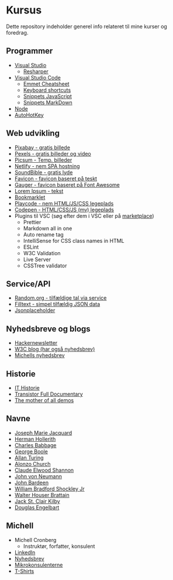 # Kursus

Dette repository indeholder generel info relateret til mine kurser og foredrag.

## Programmer

- [Visual Studio](https://visualstudio.microsoft.com/vs/) 
  - [Resharper](https://www.jetbrains.com/resharper/)
- [Visual Studio Code](https://code.visualstudio.com/)
  - [Emmet Cheatsheet](https://docs.emmet.io/cheatsheet-a5.pdf)
  - [Keyboard shortcuts](https://github.com/devcronberg/kursus/blob/master/vsc/keyboard.md)
  - [Snippets JavaScript](https://github.com/devcronberg/kursus/blob/master/vsc/snippetsjs.md)
  - [Snippets MarkDown](https://github.com/devcronberg/kursus/blob/master/vsc/snippetsmd.md)
- [Node](https://nodejs.org/en/)
- [AutoHotKey](https://www.autohotkey.com/)

## Web udvikling
- [Pixabay - gratis billede](https://pixabay.com/)
- [Pexels - gratis billeder og video](https://www.pexels.com/)
- [Picsum - Temp. billeder](https://picsum.photos/)
- [Netlify - nem SPA hostning](https://www.netlify.com/)
- [SoundBible - gratis lyde](http://soundbible.com/)
- [Favicon - favicon baseret på teskt](https://favicon.io/favicon-generator/)
- [Gauger - favicon baseret på Font Awesome](https://gauger.io/fonticon/)
- [Lorem Ipsum - tekst](https://www.lipsum.com/)
- [Bookmarklet](http://caiorss.github.io/bookmarklets.html)
- [Playcode - nem HTML/JS/CSS legeplads](https://playcode.io/)
- [Codepen - HTML/CSS/JS (mv) legeplads](https://codepen.io/)
- Plugins til VSC (søg efter dem i VSC eller på [marketplace](https://marketplace.visualstudio.com/search?target=VSCode&sortBy=Installs))
  - Prettier
  - Markdown all in one
  - Auto rename tag
  - IntelliSense for CSS class names in HTML
  - ESLint
  - W3C Validation
  - Live Server
  - CSSTree validator
  


## Service/API
- [Random.org - tilfældige tal via service](https://www.random.org/integers/?num=1&min=1&max=6&col=1&base=10&format=plain&rnd=new)
- [Filltext - simpel tilfældig JSON data](http://www.filltext.com/)
- [Jsonplaceholder](https://jsonplaceholder.typicode.com/)

## Nyhedsbreve og blogs
- [Hackernewsletter](https://hackernewsletter.com/)
- [W3C blog (har også nyhedsbrev)](https://www.w3.org/blog/)
- [Michells nyhedsbrev](https://nyhedsbrev.cronberg.dk/)

## Historie
- [IT Historie](http://ithistorie.cronberg.dk)
- [Transistor Full Documentary](https://www.youtube.com/watch?v=U4XknGqr3Bo)
- [The mother of all demos](https://en.wikipedia.org/wiki/The_Mother_of_All_Demos)

## Navne
- [Joseph Marie Jacquard](https://en.wikipedia.org/wiki/Joseph_Marie_Jacquard)
- [Herman Hollerith](https://en.wikipedia.org/wiki/Herman_Hollerith)
- [Charles Babbage](https://en.wikipedia.org/wiki/Charles_Babbage)
- [George Boole](https://en.wikipedia.org/wiki/George_Boole)
- [Allan Turing](https://en.wikipedia.org/wiki/Alan_Turing)
- [Alonzo Church](https://en.wikipedia.org/wiki/Alonzo_Church)
- [Claude Elwood Shannon](https://en.wikipedia.org/wiki/Claude_Shannon)
- [John von Neumann](https://en.wikipedia.org/wiki/John_von_Neumann)
- [John Bardeen](https://en.wikipedia.org/wiki/John_Bardeen)
- [William Bradford Shockley Jr](https://en.wikipedia.org/wiki/William_Shockley)
- [Walter Houser Brattain](https://en.wikipedia.org/wiki/Walter_Houser_Brattain)
- [Jack St. Clair Kilby](https://en.wikipedia.org/wiki/Jack_Kilby)
- [Douglas Engelbart](https://en.wikipedia.org/wiki/Douglas_Engelbart) 

## Michell

- Michell Cronberg
  - Instruktør, forfatter, konsulent
- [LinkedIn](https://goo.gl/iVjaqF)
- [Nyhedsbrev](https://nyhedsbrev.cronberg.dk/)
- [Mikrokonsulenterne](http://www.mikrokonsulenterne.dk)
- [T-Shirts](http://tshirt.cronberg.dk)
